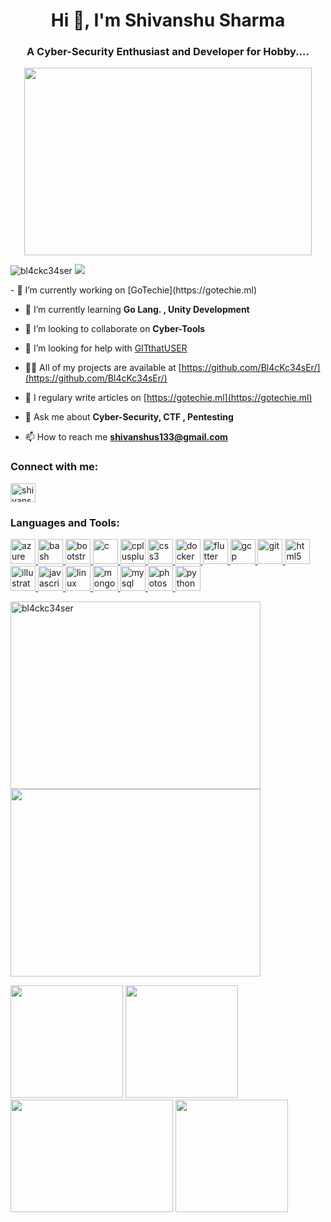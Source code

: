 <h1 align="center">Hi 👋, I'm Shivanshu Sharma</h1> 
<h3 align="center">A Cyber-Security Enthusiast and Developer for Hobby....</h3>
<p align="center">
  <img width="460" height="300" src="https://media.giphy.com/media/KYh90pNGHTEEMryoqo/giphy.gif">
</p>
<p align="left"> 
  <img src="https://komarev.com/ghpvc/?username=bl4ckc34ser" alt="bl4ckc34ser" /> 
  <img src=https://img.shields.io/badge/visitors-403-blue) />
</p>
- 🔭 I’m currently working on [GoTechie](https://gotechie.ml)

- 🌱 I’m currently learning **Go Lang. , Unity Development**

- 👯 I’m looking to collaborate on **Cyber-Tools**

- 🤝 I’m looking for help with [GITthatUSER](https://github.com/Bl4cKc34sEr/GITthatUSER)

- 👨‍💻 All of my projects are available at [https://github.com/Bl4cKc34sEr/](https://github.com/Bl4cKc34sEr/)

- 📝 I regulary write articles on [https://gotechie.ml](https://gotechie.ml)

- 💬 Ask me about **Cyber-Security, CTF , Pentesting**

- 📫 How to reach me **shivanshus133@gmail.com**

<p align="left">
<h3 align="left">Connect with me:</h3>
<a href="https://linkedin.com/shivanshu-sharma" target="blank"><img align="center" src="https://cdn.jsdelivr.net/npm/simple-icons@3.0.1/icons/linkedin.svg" alt="shivanshu sharma" height="30" width="40" /></a>
</p>

<h3 align="left">Languages and Tools:</h3>
<p align="left"> <a href="https://azure.microsoft.com/en-in/" target="_blank"> <img src="https://www.vectorlogo.zone/logos/microsoft_azure/microsoft_azure-icon.svg" alt="azure" width="40" height="40"/> </a> <a href="https://www.gnu.org/software/bash/" target="_blank"> <img src="https://www.vectorlogo.zone/logos/gnu_bash/gnu_bash-icon.svg" alt="bash" width="40" height="40"/> </a> <a href="https://getbootstrap.com" target="_blank"> <img src="https://devicons.github.io/devicon/devicon.git/icons/bootstrap/bootstrap-plain.svg" alt="bootstrap" width="40" height="40"/> </a> <a href="https://www.cprogramming.com/" target="_blank"> <img src="https://devicons.github.io/devicon/devicon.git/icons/c/c-original.svg" alt="c" width="40" height="40"/> </a> <a href="https://www.w3schools.com/cpp/" target="_blank"> <img src="https://devicons.github.io/devicon/devicon.git/icons/cplusplus/cplusplus-original.svg" alt="cplusplus" width="40" height="40"/> </a> <a href="https://www.w3schools.com/css/" target="_blank"> <img src="https://devicons.github.io/devicon/devicon.git/icons/css3/css3-original-wordmark.svg" alt="css3" width="40" height="40"/> </a> <a href="https://www.docker.com/" target="_blank"> <img src="https://devicons.github.io/devicon/devicon.git/icons/docker/docker-original-wordmark.svg" alt="docker" width="40" height="40"/> </a> <a href="https://flutter.dev" target="_blank"> <img src="https://www.vectorlogo.zone/logos/flutterio/flutterio-icon.svg" alt="flutter" width="40" height="40"/> </a> <a href="https://cloud.google.com" target="_blank"> <img src="https://www.vectorlogo.zone/logos/google_cloud/google_cloud-icon.svg" alt="gcp" width="40" height="40"/> </a> <a href="https://git-scm.com/" target="_blank"> <img src="https://www.vectorlogo.zone/logos/git-scm/git-scm-icon.svg" alt="git" width="40" height="40"/> </a> <a href="https://www.w3.org/html/" target="_blank"> <img src="https://devicons.github.io/devicon/devicon.git/icons/html5/html5-original-wordmark.svg" alt="html5" width="40" height="40"/> </a> <a href="https://www.adobe.com/in/products/illustrator.html" target="_blank"> <img src="https://www.vectorlogo.zone/logos/adobe_illustrator/adobe_illustrator-icon.svg" alt="illustrator" width="40" height="40"/> </a> <a href="https://developer.mozilla.org/en-US/docs/Web/JavaScript" target="_blank"> <img src="https://devicons.github.io/devicon/devicon.git/icons/javascript/javascript-original.svg" alt="javascript" width="40" height="40"/> </a> <a href="https://www.linux.org/" target="_blank"> <img src="https://devicons.github.io/devicon/devicon.git/icons/linux/linux-original.svg" alt="linux" width="40" height="40"/> </a> <a href="https://www.mongodb.com/" target="_blank"> <img src="https://devicons.github.io/devicon/devicon.git/icons/mongodb/mongodb-original-wordmark.svg" alt="mongodb" width="40" height="40"/> </a> <a href="https://www.mysql.com/" target="_blank"> <img src="https://devicons.github.io/devicon/devicon.git/icons/mysql/mysql-original-wordmark.svg" alt="mysql" width="40" height="40"/> </a> <a href="https://www.photoshop.com/en" target="_blank"> <img src="https://devicons.github.io/devicon/devicon.git/icons/photoshop/photoshop-plain.svg" alt="photoshop" width="40" height="40"/> </a> <a href="https://www.python.org" target="_blank"> <img src="https://devicons.github.io/devicon/devicon.git/icons/python/python-original.svg" alt="python" width="40" height="40"/> </a> </p>
<p float="left">
  <img align="left" width="400" height="300" src="https://github-readme-stats.vercel.app/api?username=bl4ckc34ser&theme=blue-green&show_icons=true" alt="bl4ckc34ser" /></p>
  <img align="center" width="400" height="300" src=https://github-readme-stats.vercel.app/api/top-langs/?username=anuraghazra&layout=compact&theme=dark)](https://github.com/anuraghazra/github-readme-stats)
</p>
<p float="left">
  <img src="https://media.giphy.com/media/du3J3cXyzhj75IOgvA/giphy.gif" width="180" />
  <img src="https://media.giphy.com/media/UWt0rhp21JgLwoeFQP/giphy.gif" width="180" /> 
  <img src="https://media.giphy.com/media/kH6CqYiquZawmU1HI6/giphy.gif" height="180 "width="260" />
  <img src="https://media.giphy.com/media/KAq5w47R9rmTuvWOWa/giphy.gif" width="180"/>
</p>
